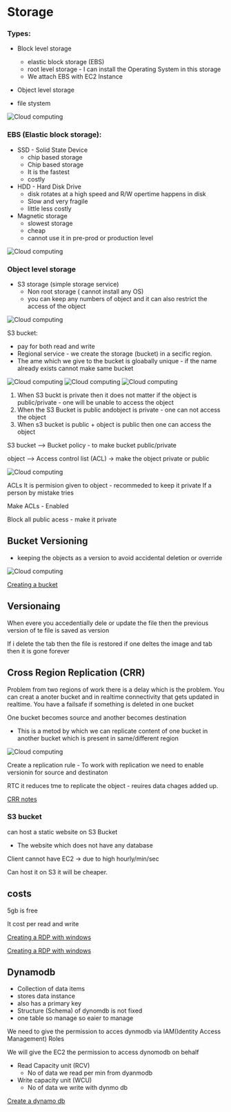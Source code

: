 # Storage

### Types:
- Block level storage
    - elastic block storage (EBS)
    - root level storage - I can install the Operating System in this storage
    - We attach EBS with EC2 Instance 
    
- Object level storage 
- file stystem   

![Cloud computing](./images/Storage/Storage.png "Cloud computing image notes")


### EBS (Elastic block storage):
- SSD - Solid State Device  
    - chip based storage
    - Chip based storage 
    - It is the fastest
    - costly
- HDD - Hard Disk Drive
    - disk rotates at a high speed and R/W opertime happens in disk
    - Slow and very fragile
    - little less costly
- Magnetic storage
    - slowest storage
    - cheap
    - cannot use it in pre-prod or production level

![Cloud computing](./images/Storage/EBS.png "Cloud computing image notes")


### Object level storage 
- S3 storage (simple storage service)
    - Non root storage  ( cannot install any OS)
    - you can keep any numbers of object and it can also restrict the access of the object


![Cloud computing](./images/Storage/Object%20level%20storage.png "Cloud computing image notes")

S3 bucket:
- pay for both read and write
- Regional service - we create the storage (bucket) in a secific region.
- The ame which we give to the bucket is gloabally unique - if the name already exists cannot make same bucket

![Cloud computing](./images/Storage/S3.png "Cloud computing image notes")
![Cloud computing](./images/Storage/S3-1.png "Cloud computing image notes")
![Cloud computing](./images/Storage/S3-2.png "Cloud computing image notes")

1. When S3 buckt is private then it does not matter if the object is public/private - one will be unable to access the object 
2. When the S3 Bucket is public andobject is private  - one can not access the object
3. When s3 bucket is public + object is public then one can access the object 

S3 bucket --> Bucket policy - to make bucket public/private


object --> Access control list (ACL) -> make the object private or public

![Cloud computing](./images/Storage/Policies.png "Cloud computing image notes")


ACLs It is permision given to object - recommeded to keep it private 
If a person by mistake tries 

Make ACLs - Enabled

Block all public acess - make it private

## Bucket Versioning
- keeping the objects as a version to avoid accidental deletion or override

![Cloud computing](./images/Storage/Bucket%20versioning.png "Cloud computing image notes")

[Creating a bucket](https://drive.google.com/file/d/1i3KSLGnnLFPoogxl9tkpiAp_F1_AObz3/view?usp=sharing)

## Versionaing 
When evere you accedentially dele or update the file then the previous version of te file is saved as version

If i delete the tab then the file is restored 
if one deltes the image and tab then it is gone forever 


## Cross Region Replication (CRR)

Problem from two regions of work there is a delay which is the problem.
You can creat a anoter bucket and in realtime connectivity that gets updated in realtime. You have a failsafe if something is deleted in one bucket

One bucket becomes source and another becomes destination


- This is a metod by which we can replicate content of one bucket in another bucket which is present in same/different region

![Cloud computing](./images/Storage/CRR.png "Cloud computing image notes")

Create a replication rule - To work with replication we need to enable versionin for source and destinaton

RTC it reduces tme to replicate the object - reuires data chages added up.


[CRR notes](https://drive.google.com/file/d/1_lHGpv_0HbmyrAkkgSuN-3nRi1LUwsZZ/view?usp=drive_link)

### S3 bucket
can host a static website on S3 Bucket
- The website which does not have any database 

Client cannot have EC2 -> due to high hourly/min/sec

Can host it on S3 it will be cheaper.

## costs
5gb is free

It cost per read and write

[Creating a RDP with windows](https://url.za.m.mimecastprotect.com/s/0vR_CVm2Xkul0NYRBcGWX4k?domain=drive.google.com)

[Creating a RDP with windows](https://drive.google.com/file/d/1QvhQkwfRSotsNpBLZvySNv9QIWhYpoOH/view)

## Dynamodb
- Collection of data items
- stores data instance 
- also has a primary key
- Structure (Schema) of dynomdb is not fixed
- one table so manage so eaier to manage

We need to give the permission to acces dynmodb via IAM(Identity Access Management) Roles 

We will give the EC2 the permission to access dynomodb on behalf


- Read Capacity unit (RCV)
    - No of data we read per min from dyanmodb
- Write capacity unit (WCU)
    - No of data we write with dynmo db    


[Create a dynamo db](https://docs.google.com/document/d/12C0auVZlRouX4_yQJRNkn2HquZBpMKQq/edit?usp=drive_link&ouid=103157204066713600014&rtpof=true&sd=true)